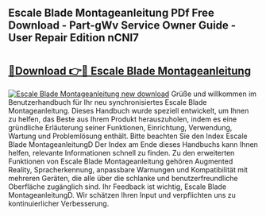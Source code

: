## Escale Blade Montageanleitung PDf Free Download - Part-gWv Service Owner Guide - User Repair Edition nCNI7

# <h2><a href="http://df6cuso.blite.top/?on=Escale+Blade+Montageanleitung">🔗Download 👉🔴 Escale Blade Montageanleitung</a></h2>

[![Escale Blade Montageanleitung new download](https://i.imgur.com/lujVjoI.png)](http://df6cuso.blite.top/?on=Escale+Blade+Montageanleitung)
Grüße und willkommen im Benutzerhandbuch für Ihr neu synchronisiertes Escale Blade Montageanleitung. Dieses Handbuch wurde speziell entwickelt, um Ihnen zu helfen, das Beste aus Ihrem Produkt herauszuholen, indem es eine gründliche Erläuterung seiner Funktionen, Einrichtung, Verwendung, Wartung und Problemlösung enthält. Bitte beachten Sie den Index Escale Blade MontageanleitungD Der Index am Ende dieses Handbuchs kann Ihnen helfen, relevante Informationen schnell zu finden. Zu den erweiterten Funktionen von Escale Blade Montageanleitung gehören Augmented Reality, Spracherkennung, anpassbare Warnungen und Kompatibilität mit mehreren Geräten, die alle über die schlanke und benutzerfreundliche Oberfläche zugänglich sind. Ihr Feedback ist wichtig, Escale Blade MontageanleitungD. Wir schätzen Ihren Input und verpflichten uns zu kontinuierlicher Verbesserung.
